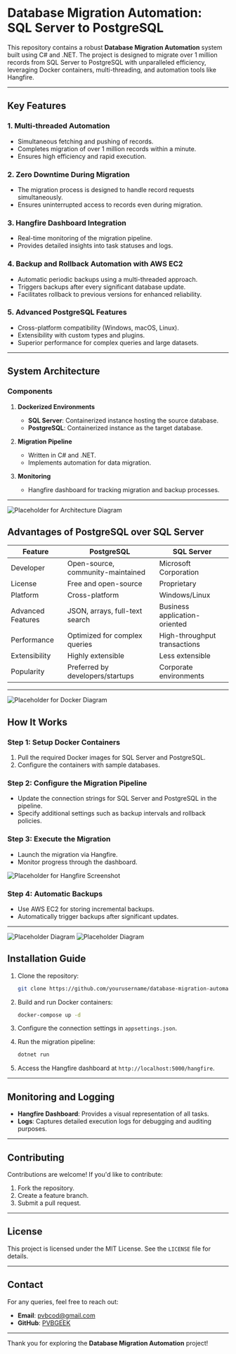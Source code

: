 # Database Migration Automation: SQL Server to PostgreSQL

This repository contains a robust **Database Migration Automation** system built using C# and .NET. The project is designed to migrate over 1 million records from SQL Server to PostgreSQL with unparalleled efficiency, leveraging Docker containers, multi-threading, and automation tools like Hangfire. 

---

## Key Features

### 1. Multi-threaded Automation
- Simultaneous fetching and pushing of records.
- Completes migration of over 1 million records within a minute.
- Ensures high efficiency and rapid execution.

### 2. Zero Downtime During Migration
- The migration process is designed to handle record requests simultaneously.
- Ensures uninterrupted access to records even during migration.

### 3. Hangfire Dashboard Integration
- Real-time monitoring of the migration pipeline.
- Provides detailed insights into task statuses and logs.

### 4. Backup and Rollback Automation with AWS EC2
- Automatic periodic backups using a multi-threaded approach.
- Triggers backups after every significant database update.
- Facilitates rollback to previous versions for enhanced reliability.

### 5. Advanced PostgreSQL Features
- Cross-platform compatibility (Windows, macOS, Linux).
- Extensibility with custom types and plugins.
- Superior performance for complex queries and large datasets.

---

## System Architecture

### Components
1. **Dockerized Environments**
   - **SQL Server**: Containerized instance hosting the source database.
   - **PostgreSQL**: Containerized instance as the target database.

2. **Migration Pipeline**
   - Written in C# and .NET.
   - Implements automation for data migration.

3. **Monitoring**
   - Hangfire dashboard for tracking migration and backup processes.

---

![Placeholder for Architecture Diagram](Images/6.png)

## Advantages of PostgreSQL over SQL Server

| Feature              | PostgreSQL                         | SQL Server                     |
|----------------------|------------------------------------|---------------------------------|
| Developer           | Open-source, community-maintained | Microsoft Corporation          |
| License             | Free and open-source              | Proprietary                    |
| Platform            | Cross-platform                    | Windows/Linux                  |
| Advanced Features   | JSON, arrays, full-text search    | Business application-oriented  |
| Performance         | Optimized for complex queries     | High-throughput transactions   |
| Extensibility       | Highly extensible                 | Less extensible                |
| Popularity          | Preferred by developers/startups  | Corporate environments         |

---

![Placeholder for Docker Diagram](Images/5.png)

## How It Works

### Step 1: Setup Docker Containers
1. Pull the required Docker images for SQL Server and PostgreSQL.
2. Configure the containers with sample databases.

### Step 2: Configure the Migration Pipeline
- Update the connection strings for SQL Server and PostgreSQL in the pipeline.
- Specify additional settings such as backup intervals and rollback policies.

### Step 3: Execute the Migration
- Launch the migration via Hangfire.
- Monitor progress through the dashboard.

![Placeholder for Hangfire Screenshot](Images/2.png)

### Step 4: Automatic Backups
- Use AWS EC2 for storing incremental backups.
- Automatically trigger backups after significant updates.

---

![Placeholder Diagram](Images/1.png)
![Placeholder Diagram](Images/4.png)

## Installation Guide

1. Clone the repository:
   ```bash
   git clone https://github.com/yourusername/database-migration-automation.git
   ```

2. Build and run Docker containers:
   ```bash
   docker-compose up -d
   ```

3. Configure the connection settings in `appsettings.json`.

4. Run the migration pipeline:
   ```bash
   dotnet run
   ```

5. Access the Hangfire dashboard at `http://localhost:5000/hangfire`.

---

## Monitoring and Logging

- **Hangfire Dashboard**: Provides a visual representation of all tasks.
- **Logs**: Captures detailed execution logs for debugging and auditing purposes.

---

## Contributing

Contributions are welcome! If you'd like to contribute:
1. Fork the repository.
2. Create a feature branch.
3. Submit a pull request.

---

## License

This project is licensed under the MIT License. See the `LICENSE` file for details.

---

## Contact

For any queries, feel free to reach out:
- **Email**: pvbcod@gmail.com
- **GitHub**: [PVBGEEK](https://github.com/pvbgeek)

---

Thank you for exploring the **Database Migration Automation** project!

